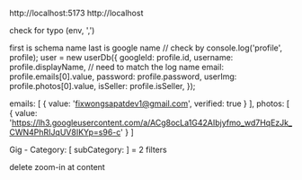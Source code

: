 
<!-- Authorized JavaScript origins -->
http://localhost:5173
http://localhost


<!--  oAuth Erorr -->
 check for typo (env, ',')

<!--* GOOGLE oAuth -->
first is schema name last is google name // check by console.log('profile', profile);
user = new userDb({
                        googleId: profile.id,
                        username: profile.displayName, // need to match the log name
                        email: profile.emails[0].value,
                        password: profile.password,
                        userImg: profile.photos[0].value,
                        isSeller: profile.isSeller,
                    });

<!--* Email and photos will look like this -->
  emails: [ { value: 'fixwongsapatdev1@gmail.com', verified: true } ],
  photos: [
    {
      value: 'https://lh3.googleusercontent.com/a/ACg8ocLa1G42AIbjyfmo_wd7HqEzJk_CWN4PhRIJqUV8IKYp=s96-c'
    }
  ]
<!--* so it need [0] -->




<!--* Schema -->
Gig - Category: [
  subCategory:
] = 2 filters

<!-- Add otp Auth -->



<!-- Dropdown -->
delete zoom-in at content